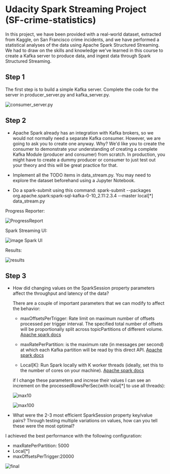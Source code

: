 # Udacity Spark Streaming Project (SF-crime-statistics)

In this project, we have been provided  with a real-world dataset, extracted from Kaggle, on San Francisco crime incidents, and we have performed  a statistical analyses of the data using Apache Spark Structured Streaming. We had to  draw on the skills and knowledge we've learned in this course to create a Kafka server to produce data, and ingest data through Spark Structured Streaming.

## Step 1
The first step is to build a simple Kafka server. Complete the code for the server in producer_server.py and kafka_server.py.

![consumer_server.py](images/consumer_server.JPG)

## Step 2
* Apache Spark already has an integration with Kafka brokers, so we would not normally need a separate Kafka consumer. However, we are going to ask you to create one anyway. Why? We'd like you to create the consumer to demonstrate your understanding of creating a complete Kafka Module (producer and consumer) from scratch. In production, you might have to create a dummy producer or consumer to just test out your theory and this will be great practice for that.

* Implement all the TODO items in data_stream.py. You may need to explore the dataset beforehand using a Jupyter Notebook.

* Do a spark-submit using this command: spark-submit --packages org.apache.spark:spark-sql-kafka-0-10_2.11:2.3.4 --master local[*] data_stream.py

Progress Reporter:

![ProgressReport](images/QueryStreamingProgress.JPG)

Spark Streaming UI:

![ image Spark UI](images/SparkUI.JPG)

Results:

![results](images/crime_Count.JPG)


## Step 3

* How did changing values on the SparkSession property parameters affect the throughput and latency of the data?

    There are a couple of important parameters that we can modify to affect the behavior:
    * maxOffsetsPerTrigger: Rate limit on maximum number of offsets processed per trigger interval. The specified total number of offsets will be proportionally split across topicPartitions of different volume. [Apache spark docs](https://spark.apache.org/docs/2.1.0/structured-streaming-kafka-integration.html)


     * maxRatePerPartition: is the maximum rate (in messages per second) at which each Kafka partition will be read by this direct API. [Apache spark docs](https://spark.apache.org/docs/2.1.0/structured-streaming-kafka-integration.html)
 
     * Local[K]: Run Spark locally with K worker threads (ideally, set this to the number of cores on your machine). [Apache spark docs](https://spark.apache.org/docs/2.1.0/structured-streaming-kafka-integration.html)
     
    if I change these parameters and increse their values I can see an increment on the processedRowsPerSec(with local[*] to use all threads): 
    
    ![max10](images/MaxRate_10.jpg)
    
    
    
    ![max100](images/maxRate_100_MaxOffsets_500.JPG)
    

* What were the 2-3 most efficient SparkSession property key/value pairs? Through testing multiple variations on values, how can you tell these were the most optimal?

I  achieved the best performance with the following configuration: 
   * maxRatePerPartition: 5000
   * Local[*] 
   * maxOffsetsPerTrigger:20000

 ![final](images/Max_Rate_50000.JPG)
